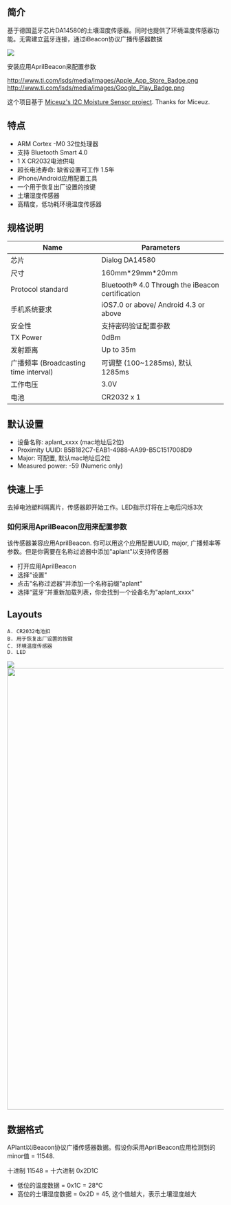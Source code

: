 ## 简介

基于德国蓝牙芯片DA14580的土壤湿度传感器。同时也提供了环境温度传感器功能。无需建立蓝牙连接，通过iBeacon协议广播传感器数据

<img src="https://i0.aprbrother.com/wp-content/uploads/2016/06/plant_1-600x600.jpg">

安装应用AprilBeacon来配置参数

[<http://www.ti.com/lsds/media/images/Apple_App_Store_Badge.png>](https://itunes.apple.com/app/id847517010)
[<http://www.ti.com/lsds/media/images/Google_Play_Badge.png>](https://play.google.com/store/apps/details?id=com.aprilbrother.ab_ibeacon)

这个项目基于 [Miceuz's I2C Moisture Sensor
project](https://github.com/Miceuz/i2c-moisture-sensor). Thanks for
Miceuz.

## 特点

- ARM Cortex -M0 32位处理器
- 支持 Bluetooth Smart 4.0
- 1 X CR2032电池供电
- 超长电池寿命: 缺省设置可工作 1.5年
- iPhone/Android应用配置工具
- 一个用于恢复出厂设置的按键
- 土壤湿度传感器
- 高精度，低功耗环境温度传感器

## 规格说明

| Name                              | Parameters                                       |
| --------------------------------- | ------------------------------------------------ |
| 芯片                                | Dialog DA14580                                   |
| 尺寸                                | 160mm\*29mm\*20mm                                |
| Protocol standard                 | Bluetooth® 4.0 Through the iBeacon certification |
| 手机系统要求                            | iOS7.0 or above/ Android 4.3 or above            |
| 安全性                               | 支持密码验证配置参数                                       |
| TX Power                          | 0dBm                                             |
| 发射距离                              | Up to 35m                                        |
| 广播频率 (Broadcasting time interval) | 可调整 (100~1285ms), 默认 1285ms                      |
| 工作电压                              | 3.0V                                             |
| 电池                                | CR2032 x 1                                       |

## 默认设置

  - 设备名称: aplant_xxxx (mac地址后2位)
  - Proximity UUID: B5B182C7-EAB1-4988-AA99-B5C1517008D9
  - Major: 可配置, 默认mac地址后2位
  - Measured power: -59 (Numeric only)

## 快速上手

去掉电池塑料隔离片，传感器即开始工作。LED指示灯将在上电后闪烁3次

### 如何采用AprilBeacon应用来配置参数

该传感器兼容应用AprilBeacon. 你可以用这个应用配置UUID, major,
广播频率等参数。但是你需要在名称过滤器中添加"aplant"以支持传感器

  - 打开应用AprilBeacon
  - 选择"设置"
  - 点击"名称过滤器"并添加一个名称前缀"aplant"
  - 选择“蓝牙”并重新加载列表，你会找到一个设备名为"aplant_xxxx"

## Layouts

    A. CR2032电池扣
    B. 用于恢复出厂设置的按键
    C. 环境温度传感器
    D. LED

<img src="https://i1.aprbrother.com/aplant_layout_1.jpg-1024.jpg">

<img src="https://i1.aprbrother.com/soil-pcb.png" width="1024">

## 数据格式

APlant以iBeacon协议广播传感器数据。假设你采用AprilBeacon应用检测到的minor值 = 11548.

十进制 11548 = 十六进制 0x2D1C

  - 低位的温度数据 = 0x1C = 28℃
  - 高位的土壤湿度数据 = 0x2D = 45, 这个值越大，表示土壤湿度越大
